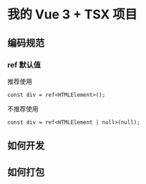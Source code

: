 # 我的 Vue 3 + TSX 项目

## 编码规范

### ref 默认值

推荐使用
```tsx
const div = ref<HTMLElement>();
```

不推荐使用
```tsx
const div = ref<HTMLElement | null>(null);
```

## 如何开发


## 如何打包

